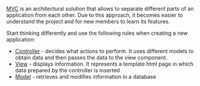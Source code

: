<a href='Hidden comment: revision: 1'></a>

[MVC](http://en.wikipedia.org/wiki/Model–view–controller) is an architectural solution that allows to separate different parts of an application from each other. Due to this approach, it becomes easier to understand the project and for new members to learn its features.

Start thinking differently and use the following rules when creating a new application:

  * [Controller](EnController.md) - decides what actions to perform. It uses different models to obtain data and then passes the data to the view component.
  * [View](EnView.md) - displays information. It represents a template html page in which data prepared by the controller is inserted
  * [Model](EnModel.md) - retrieves and modifies information in a database